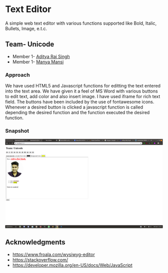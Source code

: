 # Text Editor

A simple web text editor with various functions supported like Bold, Italic, Bullets, Image, e.t.c.

## Team- Unicode

* Member 1-  [Aditya Raj Singh](https://github.com/AdityaRajSingh)
* Member 1-  [Manya Mansi](https://github.com/manya1998)

### Approach

We have used HTML5 and Javascript functions for editting the text entered into the text area.
We have given it a feel of MS Word with various buttons to edit text, add color and also insert image. I have used iframe for rich text field. The buttons have been included by the use of fontawesome icons. Whenever a desired button is clicked a javascript function is called depending the desired function and the function executed the desired function. 


### Snapshot

![alt text](https://github.com/AdityaRajSingh/DevHack-0.2/blob/master/task-3/submissions/Unicode/images/Snapshot.png)




## Acknowledgments

* https://www.froala.com/wysiwyg-editor
* https://stackoverflow.com/
* https://developer.mozilla.org/en-US/docs/Web/JavaScript
